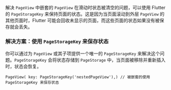 解决 `PageView` 中嵌套的 `PageView` 在滑动时状态被清空的问题，可以使用 Flutter 的 `PageStorageKey` 来保持页面的状态。这是因为当页面滚动到外层 `PageView` 的其他页面时，Flutter 可能会回收未显示的页面，而这些页面的状态如果没有被保存就会丢失。

### 解决方案：使用 `PageStorageKey` 来保存状态

你可以通过为 `PageView` 或其子项提供一个唯一的 `PageStorageKey` 来解决这个问题。`PageStorageKey` 会将状态存储到 `PageStorage` 中，当页面被移除并重新插入时，状态会恢复。
```
PageView( key: PageStorageKey('nestedPageView'),) // 被嵌套的使用 PageStorageKey 来保存状态
```